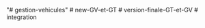 "# gestion-vehicules" 
#   n e w - G V - e t - G T  
 #   v e r s i o n - f i n a l e - G T - e t - G V  
 # integration
